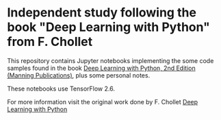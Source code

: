 # Independent study following the book "Deep Learning with Python" from F. Chollet

This repository contains Jupyter notebooks implementing the some code samples found in the book [Deep Learning with Python, 2nd Edition (Manning Publications)](https://www.manning.com/books/deep-learning-with-python-second-edition?a_aid=keras&a_bid=76564dff), plus some personal notes.

These notebooks use TensorFlow 2.6.

For more information visit the original work done by F. Chollet [Deep Learning with Python](https://colab.research.google.com/github/fchollet/deep-learning-with-python-notebooks/blob/master)
